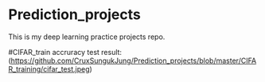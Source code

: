 # Prediction_projects
This is my deep learning practice projects  repo.

#CIFAR_train accruracy test result:
(https://github.com/CruxSungukJung/Prediction_projects/blob/master/CIFAR_training/cifar_test.jpeg)
